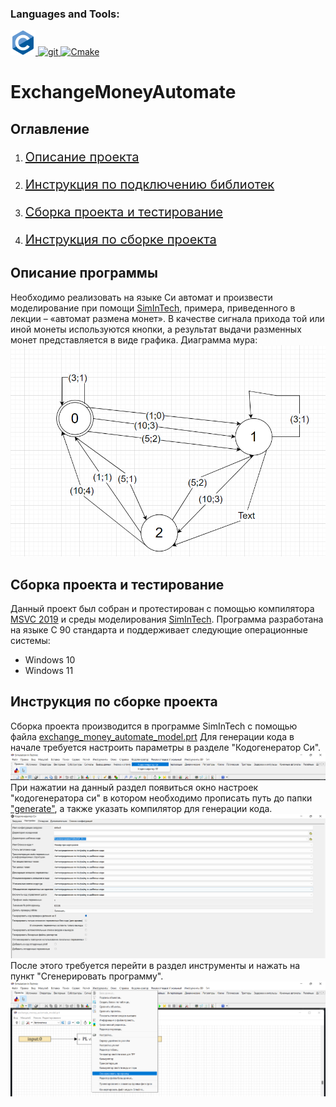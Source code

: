 <h3 align="left">Languages and Tools:</h3>
<p align="left"> 
<a href="https://www.w3schools.com/cpp/" target="_blank" rel="noreferrer"><img src="https://raw.githubusercontent.com/devicons/devicon/master/icons/c/c-original.svg" alt="c" width="40" height="40"/> </a> 
<a href="https://git-scm.com/" target="_blank" rel="noreferrer"> <img src="https://www.vectorlogo.zone/logos/git-scm/git-scm-icon.svg" alt="git" width="40" height="40"/> </a>
<a href="https://cmake.org/" rel="noreferrer"><img src="https://www.vectorlogo.zone/logos/cmake/cmake-icon.svg" alt="Cmake" width="40" height="40"/></a>
</p>

# ExchangeMoneyAutomate

## Оглавление
1. [<p style='font-size: 20px'>Описание проекта</p>](#description_project)
2. [<p style='font-size: 20px'>Инструкция по подключению библиотек</p>](#description_project)
3. [<p style='font-size: 20px'>Сборка проекта и тестирование</p>](#build_and_testing_project)
4. [<p style='font-size: 20px'>Инструкция по сборке проекта</p>](#manual_build_project)
## Описание программы<a name="description_project"></a>

Необходимо реализовать на языке Си автомат и произвести моделирование при помощи [SimInTech](https://simintech.ru/), примера, приведенного в
лекции – «автомат размена монет». В качестве сигнала прихода той или иной монеты
используются кнопки, а результат выдачи разменных монет представляется в виде
графика. Диаграмма мура: ![diagram mura](https://github.com/Sergey030520/ExchangeMoneyAutomate/blob/master/ImageProject/diagram_mura.png) 

## Сборка проекта и тестирование <a name="build_and_testing_project"></a>
Данный проект был собран и протестирован с помощью компилятора [MSVC 2019](https://learn.microsoft.com/en-us/visualstudio/releases/2019/release-notes) 
и среды моделирования [SimInTech](https://simintech.ru/).
Программа разработана на языке C 90 стандарта и
поддерживает следующие операционные системы:
+ Windows 10
+ Windows 11

## Инструкция по сборке проекта <a name="manual_build_project"></a>

Сборка проекта производится в программе SimInTech с помощью файла [exchange_money_automate_model.prt](https://github.com/Sergey030520/ExchangeMoneyAutomate/blob/master/exchange_money_automate_model.prt)
Для генерации кода в начале требуется настроить параметры в разделе "Кодогенератор Си". ![win settings project](https://github.com/Sergey030520/ExchangeMoneyAutomate/blob/master/ImageProject/win_settings_project.png)<br>
При нажатии на данный раздел появиться окно настроек "кодогенератора си" в котором необходимо прописать путь до папки ["generate"](https://github.com/Sergey030520/ExchangeMoneyAutomate/tree/master/ExchangeMoneyEngineCode/generate), 
а также указать компилятор для генерации кода. ![win settings code generate c](https://github.com/Sergey030520/ExchangeMoneyAutomate/blob/master/ImageProject/win_settings_code_generator_c.png) <br>
После этого требуется перейти в раздел инструменты и нажать на пункт "Сгенерировать программу". ![tools generate code](https://github.com/Sergey030520/ExchangeMoneyAutomate/blob/master/ImageProject/tools_generate_code.png) <br>



